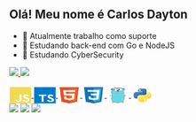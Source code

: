 ## Olá! Meu nome é Carlos Dayton

- 🔭 Atualmente trabalho como suporte
- 🌱 Estudando back-end com Go e NodeJS
- 👯 Estudando CyberSecurity

<div>
  <a href="https://github.com/carlosdayton"/>
  <img height="180em" src="https://github-readme-stats.vercel.app/api?username=carlosdayton&show=reviews,discussions_started,icons=true&theme=radical">
  <img height="180em" src="https://github-readme-stats.vercel.app/api/top-langs/?username=anuraghazra&size_weight=0.5&count_weight=0.5&theme=radical">
</div>

<div style="display: inline_block"><br>
  <img align="center" alt="Dayton-Js" height="30" width="40" src="https://raw.githubusercontent.com/devicons/devicon/master/icons/javascript/javascript-plain.svg">
  <img align="center" alt="Dayton-Ts" height="30" width="40" src="https://raw.githubusercontent.com/devicons/devicon/master/icons/typescript/typescript-plain.svg">
  <img align="center" alt="Dayton-HTML" height="30" width="40" src="https://raw.githubusercontent.com/devicons/devicon/master/icons/html5/html5-original.svg">
  <img align="center" alt="Dayton-CSS" height="30" width="40" src="https://raw.githubusercontent.com/devicons/devicon/master/icons/css3/css3-original.svg">
  <img align="center" alt="Dayton-GO" height="30" width="40" src="https://github.com/devicons/devicon/blob/master/icons/go/go-original.svg">
  <img align="center" alt="Dayton-Python" height="30" width="40" src="https://raw.githubusercontent.com/devicons/devicon/master/icons/python/python-original.svg">
</div>

<div> 
  <a href="https://instagram.com/rafaballerini" target="_blank"><img src="https://img.shields.io/badge/-Instagram-%23E4405F?style=for-the-badge&logo=instagram&logoColor=white" target="_blank"></a>
  <a href = "mailto:daytonribeiro365@gmail.com"><img src="https://img.shields.io/badge/-Gmail-%23333?style=for-the-badge&logo=gmail&logoColor=white" target="_blank"></a>
  <a href="https://www.linkedin.com/in/carlos-dayton-378844254/" target="_blank"><img src="https://img.shields.io/badge/-LinkedIn-%230077B5?style=for-the-badge&logo=linkedin&logoColor=white" target="_blank"></a> 
  
</div>
